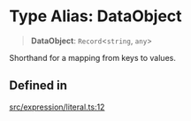 # Type Alias: DataObject

> **DataObject**: `Record`\<`string`, `any`\>

Shorthand for a mapping from keys to values.

## Defined in

[src/expression/literal.ts:12](https://github.com/blacksmithgu/datacore/blob/7b0c019def7e079c43dc5dbea32d9f610e95285b/src/expression/literal.ts#L12)
